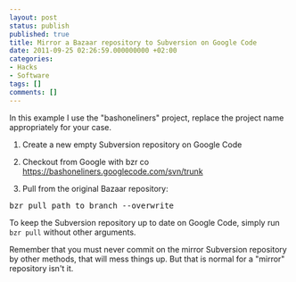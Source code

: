 ```yaml
---
layout: post
status: publish
published: true
title: Mirror a Bazaar repository to Subversion on Google Code
date: 2011-09-25 02:26:59.000000000 +02:00
categories:
- Hacks
- Software
tags: []
comments: []
---
```

In this example I use the "bashoneliners" project, replace the project name appropriately for your case.

1. Create a new empty Subversion repository on Google Code

2. Checkout from Google with bzr co https://bashoneliners.googlecode.com/svn/trunk

3. Pull from the original Bazaar repository:
<pre>
bzr pull path_to_branch --overwrite
</pre>
To keep the Subversion repository up to date on Google Code, simply run `bzr pull` without other arguments.

Remember that you must never commit on the mirror Subversion repository by other methods, that will mess things up. But that is normal for a "mirror" repository isn't it.
